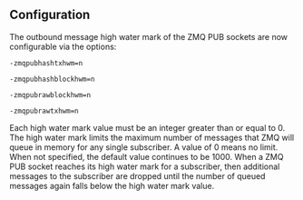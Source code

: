 Configuration
-------------

The outbound message high water mark of the ZMQ PUB sockets are now
configurable via the options:

`-zmqpubhashtxhwm=n`

`-zmqpubhashblockhwm=n`

`-zmqpubrawblockhwm=n`

`-zmqpubrawtxhwm=n`

Each high water mark value must be an integer greater than or equal to 0.
The high water mark limits the maximum number of messages that ZMQ will
queue in memory for any single subscriber. A value of 0 means no limit.
When not specified, the default value continues to be 1000.
When a ZMQ PUB socket reaches its high water mark for a subscriber, then
additional messages to the subscriber are dropped until the number of
queued messages again falls below the high water mark value.
